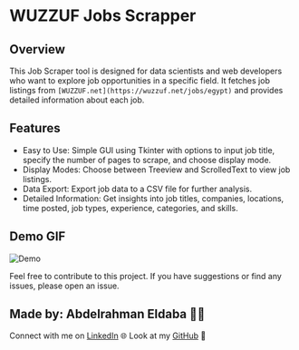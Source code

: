 # WUZZUF Jobs Scrapper

## Overview
This Job Scraper tool is designed for data scientists and web developers who want to explore job opportunities in a specific field. It fetches job listings from `[WUZZUF.net](https://wuzzuf.net/jobs/egypt)` and provides detailed information about each job.

## Features
- Easy to Use: Simple GUI using Tkinter with options to input job title, specify the number of pages to scrape, and choose display mode.
- Display Modes: Choose between Treeview and ScrolledText to view job listings.
- Data Export: Export job data to a CSV file for further analysis.
- Detailed Information: Get insights into job titles, companies, locations, time posted, job types, experience, categories, and skills.

## Demo GIF
![Demo](demo_scrapper.gif)

Feel free to contribute to this project. If you have suggestions or find any issues, please open an issue.

## Made by: Abdelrahman Eldaba 👨‍💻

Connect with me on [LinkedIn](https://www.linkedin.com/in/abdelrahman-eldaba-739805192/) 🌐
Look at my [GitHub](https://github.com/Abdelrahman47-code) 🚀
